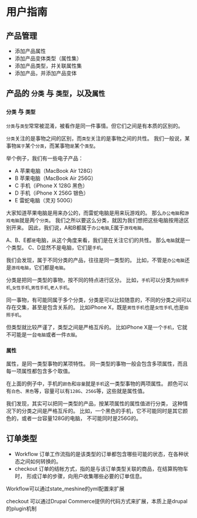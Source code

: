 # 用户指南

## 产品管理
- 添加产品属性
- 添加产品变体类型（属性集）
- 添加产品类型，并关联属性集
- 添加产品，并添加产品变体

## 产品的 `分类` 与 `类型`，以及`属性`
### `分类` 与 `类型`
`分类`与`类型`常常被混淆，被看作是同一件事情。但它们之间是有本质的区别的。

`分类`关注的是事物之间的区别，而`类型`关注的是事物之间的共性。
我们一般说，某事物`属于`某个`分类`，而某事物`是`某个`类型`。

举个例子，我们有一些电子产品：
- A 苹果电脑（MacBook Air 128G）
- B 苹果电脑（MacBook Air 256G）
- C 手机（iPhone X 128G 黑色）
- D 手机（iPhone X 256G 银色）
- E 雷蛇电脑（灵刃 500G）

大家知道苹果电脑是用来办公的，而雷蛇电脑是用来玩游戏的。
那么`办公电脑`和`游戏电脑`就是两个`分类`。
我们之所以要这么分类，就因为我们想把这些电脑按用途区别开来。
因此，我们说，A和B都属于`办公电脑`,E属于`游戏电脑`。

A、B、E都`是`电脑，从这个角度来看，我们是在关注它们的共性。
那么`电脑`就是一个类型。
C、D显然不是电脑，它们是`手机`。

我们会发现，属于不同分类的产品，往往是同一类型的。
比如，不管是`办公电脑`还是`游戏电脑`，它们都是`电脑`。

分类是把同一类型的事物，按不同的特点进行区分。
比如，`手机`可以分类为`拍照手机`,`女性手机`,`男性手机`,`老人手机`。

同一事物，有可能同属于多个分类，分类是可以比较随意的，不同的分类之间可以存在交集，甚至是包含关系的。
比如iPhone X，既是`男性手机`也是`女性手机`,也是`拍照手机`。

但类型就比较严谨了，类型之间是严格互斥的。
比如iPhone X是一个`手机`，它就不可能是一台`电脑`或者一件`衣服`。

### `属性`
属性，是同一类型事物的某项特性。
同一类型的事物一般会包含多项属性，而且每一项属性都包含多个取值。

在上面的例子中，手机的`颜色`和`容量`就是`手机`这一类型事物的两项属性。
颜色可以有`白色`、`黑色`等，容量可以有`128G`、`256G`等，这些就是属性值。

我们发现，其实可以把同一类型的产品，按某项属性的属性值进行分类，
这种情况下的分类之间是严格互斥的。
比如，一个黑色的手机，它不可能同时是其它颜色的，或者一台容量128G的电脑，
不可能同时是256G的。


## 订单类型
- Workflow 订单工作流指的是该类型的订单都包含哪些可能的状态，在各种状态之间如何转换的。
- checkout 订单的结帐方式，指的是与该订单类型关联的商品，在结算购物车时，
形成订单的步骤，向用户收集哪些必要的订单信息。

Workflow可以通过state_meshine的yml配置来扩展

checkout 可以通过Drupal Commerce提供的代码方式来扩展，本质上是drupal的plugin机制